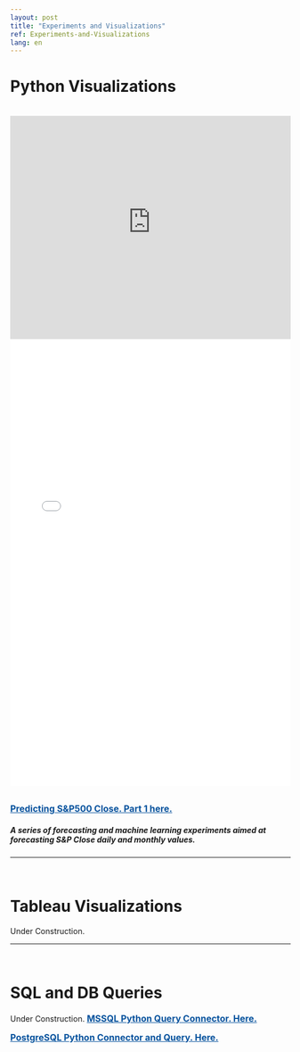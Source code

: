 ```yaml
---
layout: post
title: "Experiments and Visualizations"
ref: Experiments-and-Visualizations
lang: en
---
```

<meta name="viewport" content="width=device-width">
<h1 class="section-front-header-module__title">Python Visualizations</h1>
<br />
<div>
  <iframe width="100%" height="400" frameborder="0" src="https://user-images.githubusercontent.com/29665541/59149511-063bb280-8a16-11e9-9db7-8c42de02c221.gif"></iframe>
<br />

  <iframe width="100%" height="800" frameborder="0" scrolling="yes" src="//plot.ly/~mini_geek/106.embed"></iframe>
</div>

<br />

<a href="https://nbviewer.jupyter.org/github/LuisFRoch/Explore_iPy_Samples/blob/7fe7a74e886796bc6c449328ea2574631ef94176/SPClose.ipynb" rel="nofollow" target="_blank" style="font-size: 16px;color: #06529D; font-weight: bold;" class="underline_link" align="right" width="100%">Predicting S&P500 Close. Part 1 here.</a>

<h5 class="sub-header">
  A series of forecasting and machine learning experiments aimed at forecasting S&P Close daily and monthly values.
</h5>

<hr>
<br />
<div>
<h1 class="section-front-header-module__title">Tableau Visualizations</h1>  
      Under Construction.
</div>

<hr>
<br />

<div>
  
<h1 class="section-front-header-module__title">SQL and DB Queries</h1>
      Under Construction.
<a href="https://nbviewer.jupyter.org/github/LuisFRoch/Explore_iPy_Samples/blob/GreaseMonkeyTech-Mis_Sample/Sample_SQLServer_PlugIn.ipynb" rel="nofollow" target="_blank" style="font-size: 16px;color: #06529D; font-weight: bold;" class="underline_link" align="right" width="100%">MSSQL Python Query Connector. Here.</a>
 
<a href="https://nbviewer.jupyter.org/github/LuisFRoch/Explore_iPy_Samples/blob/GreaseMonkeyTech-Mis_Sample/Postgresql_Connection_QuerySample.ipynb" rel="nofollow" target="_blank" style="font-size: 16px;color: #06529D; font-weight: bold;" class="underline_link" align="right" width="100%">PostgreSQL Python Connector and Query. Here.</a>

</div>
